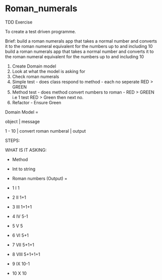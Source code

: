 # Roman_numerals
TDD Exercise

To create a test driven programme.

Brief: 
build a roman numerals app that takes a normal number and 
converts it to the roman numeral equivalent for the numbers up 
to and including 10 build a roman numerals app that takes a 
normal number and converts it to the roman numeral 
equivalent for the numbers up to and including 10

1. Create Domain model 
2. Look at what the model is asking for 
3. Check roman numerals 
4. Simple test - does class respond to method - each no seperate RED > GREEN
5. Method test - does method convert numbers to roman - RED > GREEN i.e 1 test RED > Green then next no.  
6. Refactor - Ensure Green 

Domain Model = 

object | message 

1 - 10 | convert
roman numberal | output

STEPS:


WHAT IS IT ASKING:

- Method 
- Int to string

- Roman numbers (Output) = 

- 1   I	1
- 2	II	1+1
- 3	III	1+1+1
- 4	IV	5-1
- 5	V	5
- 6	VI	5+1
- 7	VII	5+1+1
- 8	VIII	5+1+1+1
- 9	IX	10-1
- 10	X	10
